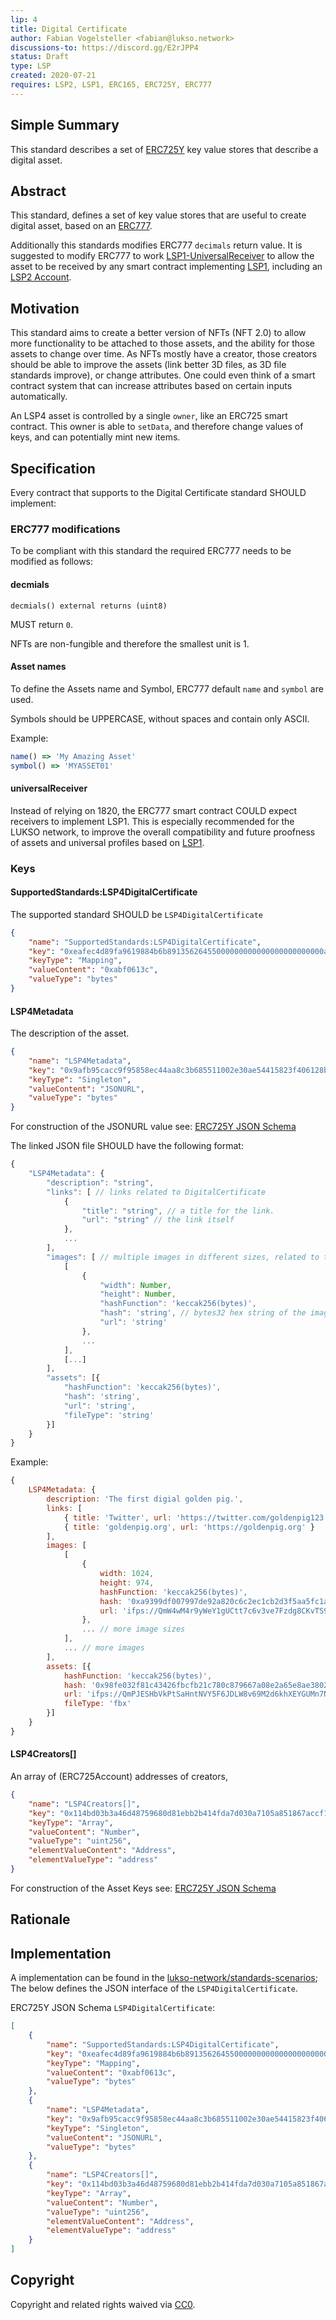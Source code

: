 ```yaml
---
lip: 4
title: Digital Certificate
author: Fabian Vogelsteller <fabian@lukso.network> 
discussions-to: https://discord.gg/E2rJPP4
status: Draft
type: LSP
created: 2020-07-21
requires: LSP2, LSP1, ERC165, ERC725Y, ERC777
---
```


## Simple Summary
This standard describes a set of [ERC725Y](https://github.com/ethereum/EIPs/blob/master/EIPS/eip-725.md) key value stores that describe a digital asset.

## Abstract
This standard, defines a set of key value stores that are useful to create digital asset, based on an [ERC777](https://github.com/ethereum/EIPs/blob/master/EIPS/eip-777.md).

Additionally this standards modifies ERC777 `decimals` return value. It is suggested to modify ERC777 to work [LSP1-UniversalReceiver](https://github.com/lukso-network/LIPs/blob/master/LSPs/LSP-1-UniversalReceiver.md)
to allow the asset to be received by any smart contract implementing [LSP1](https://github.com/lukso-network/LIPs/blob/master/LSPs/LSP-1-UniversalReceiver.md), including an [LSP2 Account](https://github.com/lukso-network/LIPs/blob/master/LSPs/LSP-3-UniversalProfile.md).


## Motivation
This standard aims to create a better version of NFTs (NFT 2.0) to allow more functionality to be attached to those assets, and the ability for those assets to change over time.
As NFTs mostly have a creator, those creators should be able to improve the assets (link better 3D files, as 3D file standards improve), or change attributes.
One could even think of a smart contract system that can increase attributes based on certain inputs automatically.

An LSP4 asset is controlled by a single `owner`, like an ERC725 smart contract. This owner is able to `setData`, and therefore change values of keys, and can potentially mint new items.
 

## Specification

Every contract that supports to the Digital Certificate standard SHOULD implement:

### ERC777 modifications

To be compliant with this standard the required ERC777 needs to be modified as follows:

#### decmials

 ```solidity
 decmials() external returns (uint8)
 ```

MUST return `0`.

NFTs are non-fungible and therefore the smallest unit is 1.

#### Asset names

To define the Assets name and Symbol, ERC777 default `name` and `symbol` are used.

Symbols should be UPPERCASE, without spaces and contain only ASCII. 

Example:
```js
name() => 'My Amazing Asset'
symbol() => 'MYASSET01'
```

#### universalReceiver

Instead of relying on 1820, the ERC777 smart contract COULD expect receivers to implement LSP1.
This is especially recommended for the LUKSO network, to improve the overall compatibility and future proofness of assets and universal profiles based on [LSP1](https://github.com/lukso-network/LIPs/blob/master/LSPs/LSP-3-UniversalProfile.md). 


### Keys


#### SupportedStandards:LSP4DigitalCertificate

The supported standard SHOULD be `LSP4DigitalCertificate`

```json
{
    "name": "SupportedStandards:LSP4DigitalCertificate",
    "key": "0xeafec4d89fa9619884b6b89135626455000000000000000000000000abf0613c",
    "keyType": "Mapping",
    "valueContent": "0xabf0613c",
    "valueType": "bytes"
}
```


#### LSP4Metadata

The description of the asset.

```json
{
    "name": "LSP4Metadata",
    "key": "0x9afb95cacc9f95858ec44aa8c3b685511002e30ae54415823f406128b85b238e",
    "keyType": "Singleton",
    "valueContent": "JSONURL",
    "valueType": "bytes"
}
```

For construction of the JSONURL value see: [ERC725Y JSON Schema](https://github.com/lukso-network/LIPs/blob/master/LSPs/LSP-2-ERC725YJSONSchema.md#jsonurl-example)

The linked JSON file SHOULD have the following format:
```js
{
    "LSP4Metadata": {
        "description": "string",
        "links": [ // links related to DigitalCertificate
            {
                "title": "string", // a title for the link.
                "url": "string" // the link itself
            },
            ...
        ],  
        "images": [ // multiple images in different sizes, related to the DigitalCertificate, image 0, should be the main image
            [
                {
                    "width": Number,
                    "height": Number,
                    "hashFunction": 'keccak256(bytes)',
                    "hash": 'string', // bytes32 hex string of the image hash
                    "url": 'string'
                },
                ...
            ],
            [...]
        ],
        "assets": [{
            "hashFunction": 'keccak256(bytes)',
            "hash": 'string',
            "url": 'string',
            "fileType": 'string'
        }]  
    }
}
```

Example:
```js
{
    LSP4Metadata: {
        description: 'The first digial golden pig.',
        links: [
            { title: 'Twitter', url: 'https://twitter.com/goldenpig123' },
            { title: 'goldenpig.org', url: 'https://goldenpig.org' }
        ],
        images: [
            [
                {
                    width: 1024,
                    height: 974,
                    hashFunction: 'keccak256(bytes)',
                    hash: '0xa9399df007997de92a820c6c2ec1cb2d3f5aa5fc1adf294157de563eba39bb6e',
                    url: 'ifps://QmW4wM4r9yWeY1gUCtt7c6v3ve7Fzdg8CKvTS96NU9Uiwr'
                }, 
                ... // more image sizes
            ],
            ... // more images
        ],
        assets: [{
            hashFunction: 'keccak256(bytes)',
            hash: '0x98fe032f81c43426fbcfb21c780c879667a08e2a65e8ae38027d4d61cdfe6f55',
            url: 'ifps://QmPJESHbVkPtSaHntNVY5F6JDLW8v69M2d6khXEYGUMn7N',
            fileType: 'fbx'
        }]  
    }
}
```

#### LSP4Creators[]

An array of (ERC725Account) addresses of creators, 

```json
{
    "name": "LSP4Creators[]",
    "key": "0x114bd03b3a46d48759680d81ebb2b414fda7d030a7105a851867accf1c2352e7",
    "keyType": "Array",
    "valueContent": "Number",
    "valueType": "uint256",
    "elementValueContent": "Address",
    "elementValueType": "address"
}
```

For construction of the Asset Keys see: [ERC725Y JSON Schema](https://github.com/lukso-network/LIPs/blob/master/LSPs/LSP-2-ERC725YJSONSchema.md#array)


## Rationale

## Implementation

A implementation can be found in the [lukso-network/standards-scenarios](https://github.com/lukso-network/standards-scenarios/blob/master/contracts/DigitalCertificate/LSP4DigitalCertificate.sol);
The below defines the JSON interface of the `LSP4DigitalCertificate`.

ERC725Y JSON Schema `LSP4DigitalCertificate`:
```json
[
    {
        "name": "SupportedStandards:LSP4DigitalCertificate",
        "key": "0xeafec4d89fa9619884b6b89135626455000000000000000000000000abf0613c",
        "keyType": "Mapping",
        "valueContent": "0xabf0613c",
        "valueType": "bytes"
    },
    {
        "name": "LSP4Metadata",
        "key": "0x9afb95cacc9f95858ec44aa8c3b685511002e30ae54415823f406128b85b238e",
        "keyType": "Singleton",
        "valueContent": "JSONURL",
        "valueType": "bytes"
    },
    {
        "name": "LSP4Creators[]",
        "key": "0x114bd03b3a46d48759680d81ebb2b414fda7d030a7105a851867accf1c2352e7",
        "keyType": "Array",
        "valueContent": "Number",
        "valueType": "uint256",
        "elementValueContent": "Address",
        "elementValueType": "address"
    }
]
```

## Copyright
Copyright and related rights waived via [CC0](https://creativecommons.org/publicdomain/zero/1.0/).
